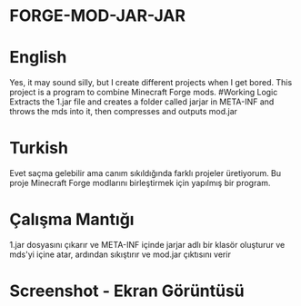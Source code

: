 # FORGE-MOD-JAR-JAR

# English
Yes, it may sound silly, but I create different projects when I get bored. This project is a program to combine Minecraft Forge mods. 
#Working Logic
Extracts the 1.jar file and creates a folder called jarjar in META-INF and throws the mds into it, then compresses and outputs mod.jar 

# Turkish
Evet saçma gelebilir ama canım sıkıldığında farklı projeler üretiyorum. Bu proje Minecraft Forge modlarını birleştirmek için yapılmış bir program. 

# Çalışma Mantığı
1.jar dosyasını çıkarır ve META-INF içinde jarjar adlı bir klasör oluşturur ve mds'yi içine atar, ardından sıkıştırır ve mod.jar çıktısını verir 

# Screenshot - Ekran Görüntüsü

